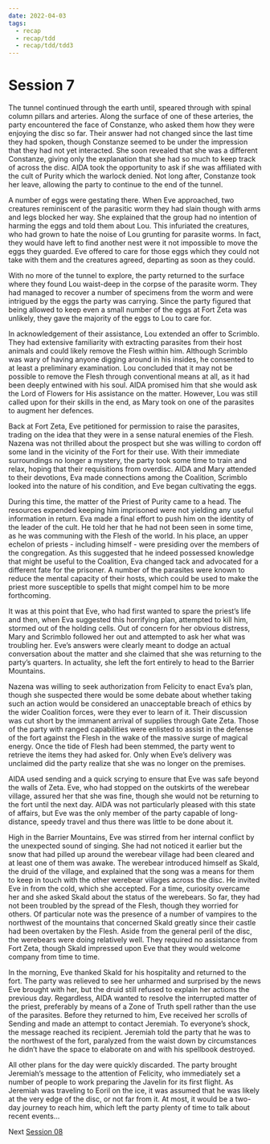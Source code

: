 ```yaml
---
date: 2022-04-03
tags:
  - recap
  - recap/tdd
  - recap/tdd/tdd3
---
```

# Session 7

The tunnel continued through the earth until, speared through with spinal column pillars and arteries. Along the surface of one of these arteries, the party encountered the face of Constanze, who asked them how they were enjoying the disc so far. Their answer had not changed since the last time they had spoken, though Constanze seemed to be under the impression that they had not yet interacted. She soon revealed that she was a different Constanze, giving only the explanation that she had so much to keep track of across the disc. AIDA took the opportunity to ask if she was affiliated with the cult of Purity which the warlock denied. Not long after, Constanze took her leave, allowing the party to continue to the end of the tunnel.

A number of eggs were gestating there. When Eve approached, two creatures reminiscent of the parasitic worm they had slain though with arms and legs blocked her way. She explained that the group had no intention of harming the eggs and told them about Lou. This infuriated the creatures, who had grown to hate the noise of Lou grunting for parasite worms. In fact, they would have left to find another nest were it not impossible to move the eggs they guarded. Eve offered to care for those eggs which they could not take with them and the creatures agreed, departing as soon as they could.

With no more of the tunnel to explore, the party returned to the surface where they found Lou waist-deep in the corpse of the parasite worm. They had managed to recover a number of specimens from the worm and were intrigued by the eggs the party was carrying. Since the party figured that being allowed to keep even a small number of the eggs at Fort Zeta was unlikely, they gave the majority of the eggs to Lou to care for.

In acknowledgement of their assistance, Lou extended an offer to Scrimblo. They had extensive familiarity with extracting parasites from their host animals and could likely remove the Flesh within him. Although Scrimblo was wary of having anyone digging around in his insides, he consented to at least a preliminary examination. Lou concluded that it may not be possible to remove the Flesh through conventional means at all, as it had been deeply entwined with his soul. AIDA promised him that she would ask the Lord of Flowers for His assistance on the matter. However, Lou was still called upon for their skills in the end, as Mary took on one of the parasites to augment her defences.

Back at Fort Zeta, Eve petitioned for permission to raise the parasites, trading on the idea that they were in a sense natural enemies of the Flesh. Nazena was not thrilled about the prospect but she was willing to cordon off some land in the vicinity of the Fort for their use. With their immediate surroundings no longer a mystery, the party took some time to train and relax, hoping that their requisitions from overdisc. AIDA and Mary attended to their devotions, Eva made connections among the Coalition, Scrimblo looked into the nature of his condition, and Eve began cultivating the eggs.

During this time, the matter of the Priest of Purity came to a head. The resources expended keeping him imprisoned were not yielding any useful information in return. Eva made a final effort to push him on the identity of the leader of the cult. He told her that he had not been seen in some time, as he was communing with the Flesh of the world. In his place, an upper echelon of priests - including himself - were presiding over the members of the congregation. As this suggested that he indeed possessed knowledge that might be useful to the Coalition, Eva changed tack and advocated for a different fate for the prisoner. A number of the parasites were known to reduce the mental capacity of their hosts, which could be used to make the priest more susceptible to spells that might compel him to be more forthcoming.

It was at this point that Eve, who had first wanted to spare the priest’s life and then, when Eva suggested this horrifying plan, attempted to kill him, stormed out of the holding cells. Out of concern for her obvious distress, Mary and Scrimblo followed her out and attempted to ask her what was troubling her. Eve’s answers were clearly meant to dodge an actual conversation about the matter and she claimed that she was returning to the party’s quarters. In actuality, she left the fort entirely to head to the Barrier Mountains.

Nazena was willing to seek authorization from Felicity to enact Eva’s plan, though she suspected there would be some debate about whether taking such an action would be considered an unacceptable breach of ethics by the wider Coalition forces, were they ever to learn of it. Their discussion was cut short by the immanent arrival of supplies through Gate Zeta. Those of the party with ranged capabilities were enlisted to assist in the defense of the fort against the Flesh in the wake of the massive surge of magical energy. Once the tide of Flesh had been stemmed, the party went to retrieve the items they had asked for. Only when Eve’s delivery was unclaimed did the party realize that she was no longer on the premises.

AIDA used sending and a quick scrying to ensure that Eve was safe beyond the walls of Zeta. Eve, who had stopped on the outskirts of the werebear village, assured her that she was fine, though she would not be returning to the fort until the next day. AIDA was not particularly pleased with this state of affairs, but Eve was the only member of the party capable of long-distance, speedy travel and thus there was little to be done about it.

High in the Barrier Mountains, Eve was stirred from her internal conflict by the unexpected sound of singing. She had not noticed it earlier but the snow that had pilled up around the werebear village had been cleared and at least one of them was awake. The werebear introduced himself as Skald, the druid of the village, and explained that the song was a means for them to keep in touch with the other werebear villages across the disc. He invited Eve in from the cold, which she accepted. For a time, curiosity overcame her and she asked Skald about the status of the werebears. So far, they had not been troubled by the spread of the Flesh, though they worried for others. Of particular note was the presence of a number of vampires to the northwest of the mountains that concerned Skald greatly since their castle had been overtaken by the Flesh. Aside from the general peril of the disc, the werebears were doing relatively well. They required no assistance from Fort Zeta, though Skald impressed upon Eve that they would welcome company from time to time.

In the morning, Eve thanked Skald for his hospitality and returned to the fort. The party was relieved to see her unharmed and surprised by the news Eve brought with her, but the druid still refused to explain her actions the previous day. Regardless, AIDA wanted to resolve the interrupted matter of the priest, preferably by means of a Zone of Truth spell rather than the use of the parasites. Before they returned to him, Eve received her scrolls of Sending and made an attempt to contact Jeremiah. To everyone’s shock, the message reached its recipient. Jeremiah told the party that he was to the northwest of the fort, paralyzed from the waist down by circumstances he didn’t have the space to elaborate on and with his spellbook destroyed.

All other plans for the day were quickly discarded. The party brought Jeremiah’s message to the attention of Felicity, who immediately set a number of people to work preparing the Javelin for its first flight. As Jeremiah was traveling to Eoril on the ice, it was assumed that he was likely at the very edge of the disc, or not far from it. At most, it would be a two-day journey to reach him, which left the party plenty of time to talk about recent events...

Next
[Session 08](Recaps/Auril%20Adventures/Campaign%203%20-%20A%20Wasteland%20of%20Flesh/Session%2008.md)